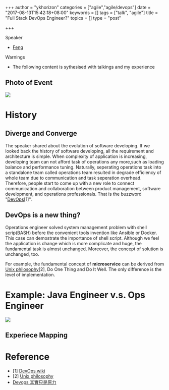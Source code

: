 +++
author = "ykhorizon"
categories = ["agile","agile/devops"]
date = "2017-08-13T15:42:18+08:00"
keywords = []
tags = ["talk", "agile"]
title = "Full Stack DevOps Engineer?"
topics = []
type = "post"

+++

Speaker

- [Feng](https://www.odd-e.com/about/feng.html)

Warnings

- The following content is sythesised with talkings and my experience

## Photo of Event
![](/content_img/computer/devops/intro.jpg)

# History
## Diverge and Converge
The speaker shared about the evolution of software developing. If we looked back the history of software developing, all the requirement and architecture is simple. When complexity of application is increasing, developing team can not afford task of operations any more,such as loading balance and performance tuning. Naturally, seperating operations task into a standalone team called operations team resulted in degrade efficiency of whole team due to communication and task seperation overhead. Therefore, people start to come up with a new role to connect communication and collaboration between product management, software development, and operations professionals. That is the buzzword "[DevOps](https://en.wikipedia.org/wiki/DevOps)[1]".

## DevOps is a new thing?
Operations engineer solved system management problem with shell scrip(BASH) before the convenient tools invention like Ansible or Docker. This case can demostrate the importance of shell script. Although we feel the application is change which is more complicate and huge, the fundamental task is almost unchanged. Moreover, the concept of solution is unchanged, too.

For example, the fundamental concept of __microservice__ can be derived from [Unix philosophy](https://en.wikipedia.org/wiki/Unix_philosophy)[2], Do One Thing and Do It Well. The only difference is the level of implementation.

# Example: Java Engineer v.s. Ops Engineer
![](/content_img/computer/devops/java_vs_devops.jpg)
## Experiece Mapping

# Reference
- [1] [DevOps wiki](https://en.wikipedia.org/wiki/DevOps)
- [2] [Unix philosophy](https://en.wikipedia.org/wiki/Unix_philosophy)
- [Devops 其實只是原力](https://medium.com/@ypochien/devops-odd-e-c51901483724)

